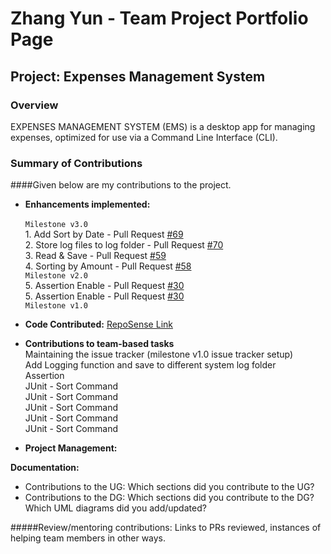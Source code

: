 # Zhang Yun - Team Project Portfolio Page

## Project: Expenses Management System

### Overview

EXPENSES MANAGEMENT SYSTEM (EMS) is a desktop app for managing expenses, optimized for use via a Command Line
Interface (CLI).

### Summary of Contributions
####Given below are my contributions to the project.

* **Enhancements implemented:**
  <br>
  <br> ```Milestone v3.0```
  <br> 1. Add Sort by Date - Pull Request [#69](https://github.com/AY2122S1-TIC4001-F18-2/tp/pull/95)
  <br> 2. Store log files to log folder - Pull Request [#70](https://github.com/AY2122S1-TIC4001-F18-2/tp/issues/70)
  <br> 3. Read & Save - Pull Request [#59](https://github.com/AY2122S1-TIC4001-F18-2/tp/issues/59)
  <br> 4. Sorting by Amount - Pull Request [#58](https://github.com/AY2122S1-TIC4001-F18-2/tp/issues/58)
  <br> ```Milestone v2.0```
  <br> 5. Assertion Enable - Pull Request [#30](https://github.com/AY2122S1-TIC4001-F18-2/tp/issues/30)
  <br> 5. Assertion Enable - Pull Request [#30](https://github.com/AY2122S1-TIC4001-F18-2/tp/issues/30)
  <br> ```Milestone v1.0```


* **Code Contributed:** [RepoSense Link](https://nus-tic4001-ay2122s1.github.io/tp-dashboard/?search=&sort=groupTitle&sortWithin=title&timeframe=commit&mergegroup=&groupSelect=groupByRepos&breakdown=true&checkedFileTypes=docs~functional-code~test-code~other&since=2021-09-17&tabOpen=true&tabType=authorship&tabAuthor=zyjarvis&tabRepo=AY2122S1-TIC4001-F18-2%2Ftp%5Bmaster%5D&authorshipIsMergeGroup=false&authorshipFileTypes=docs~functional-code~test-code&authorshipIsBinaryFileTypeChecked=false)



* **Contributions to team-based tasks**
  <br> Maintaining the issue tracker (milestone v1.0 issue tracker setup)
  <br> Add Logging function and save to different system log folder
  <br> Assertion
  <br> JUnit - Sort Command
  <br> JUnit - Sort Command
  <br> JUnit - Sort Command
  <br> JUnit - Sort Command
  <br> JUnit - Sort Command


* **Project Management:**

**Documentation:**
* Contributions to the UG: Which sections did you contribute to the UG?
* Contributions to the DG: Which sections did you contribute to the DG? Which UML diagrams did you add/updated?


#####Review/mentoring contributions:
    Links to PRs reviewed, instances of helping team members in other ways.